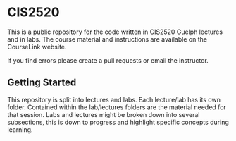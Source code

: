 # CIS2520
This is a public repository for the code written in CIS2520 Guelph lectures and in labs.
The course material and instructions are available on the CourseLink website.

If you find errors please create a pull requests or email the instructor.

## Getting Started
This repository is split into lectures and labs. Each lecture/lab has its own folder.
Contained within the lab/lectures folders are the material needed for that session.
Labs and lectures might be broken down into several subsections, this is down to progress and highlight specific concepts during learning.



